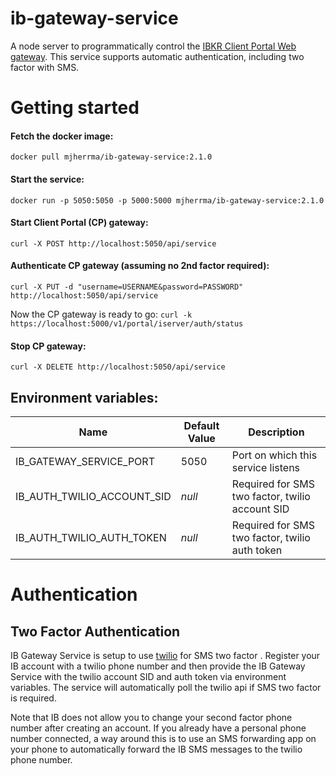 # ib-gateway-service
A node server to programmatically control the [IBKR Client Portal Web gateway](https://interactivebrokers.github.io/cpwebapi/).
This service supports automatic authentication, including two factor with SMS.


# Getting started
#### Fetch the docker image:
 ```
 docker pull mjherrma/ib-gateway-service:2.1.0
```
#### Start the service:
```
docker run -p 5050:5050 -p 5000:5000 mjherrma/ib-gateway-service:2.1.0
```
#### Start Client Portal (CP) gateway:
```
curl -X POST http://localhost:5050/api/service
```
#### Authenticate CP gateway (assuming no 2nd factor required):
```
curl -X PUT -d "username=USERNAME&password=PASSWORD" http://localhost:5050/api/service
```
Now the CP gateway is ready to go: `curl -k https://localhost:5000/v1/portal/iserver/auth/status`

#### Stop CP gateway:
```
curl -X DELETE http://localhost:5050/api/service
```

## Environment variables:

| Name  | Default Value | Description |
| ------------- | ------------- | ------------- |
| IB_GATEWAY_SERVICE_PORT  | 5050  | Port on which this service listens  |
| IB_AUTH_TWILIO_ACCOUNT_SID  | *null*  | Required for SMS two factor, twilio account SID  |
| IB_AUTH_TWILIO_AUTH_TOKEN  | *null*  | Required for SMS two factor, twilio auth token  |

# Authentication
## Two Factor Authentication
IB Gateway Service is setup to use [twilio](https://www.twilio.com) for SMS two factor
. Register your IB account with a twilio phone number and then provide the IB Gateway Service
 with the twilio account SID and auth token via environment variables. The service will
  automatically poll the twilio api if SMS two factor is required.
 
 Note that IB does not allow you to change your second factor phone number after creating an
  account. If you already have a personal phone number connected, a way around this is to use an SMS
   forwarding app on your phone to automatically forward the IB SMS messages to the twilio phone
    number.
